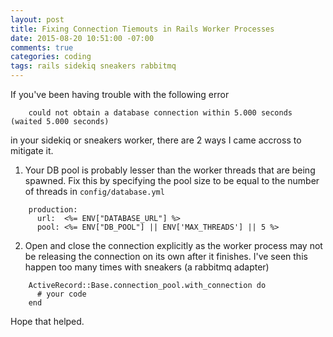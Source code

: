 ```yaml
---
layout: post
title: Fixing Connection Tiemouts in Rails Worker Processes
date: 2015-08-20 10:51:00 -07:00
comments: true
categories: coding
tags: rails sidekiq sneakers rabbitmq
---
```


If you've been having trouble with the following error

```
    could not obtain a database connection within 5.000 seconds (waited 5.000 seconds)
```

in your sidekiq or sneakers worker, there are 2 ways I came accross to mitigate it.

1. Your DB pool is probably lesser than the worker threads that are being spawned. Fix this by specifying the pool size to be equal to the number of threads in `config/database.yml`

```
    production:
      url:  <%= ENV["DATABASE_URL"] %>
      pool: <%= ENV["DB_POOL"] || ENV['MAX_THREADS'] || 5 %>
```

2. Open and close the connection explicitly as the worker process may not be releasing the connection on its own after it finishes. I've seen this happen too many times with sneakers (a rabbitmq adapter)

```
    ActiveRecord::Base.connection_pool.with_connection do
      # your code
    end
```

Hope that helped.